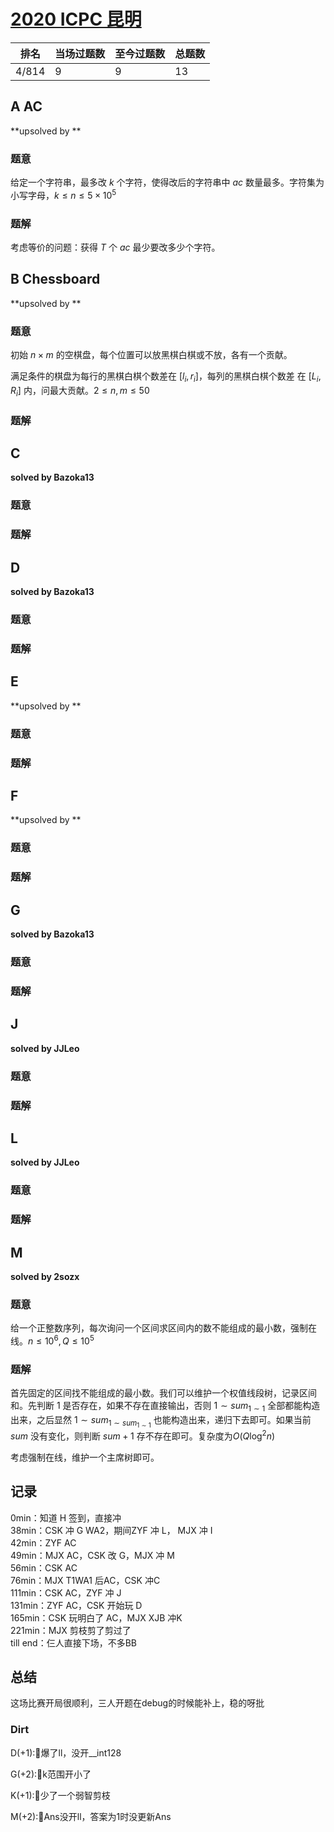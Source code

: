 # [2020 ICPC 昆明](https://ac.nowcoder.com/acm/contest/14760)

| 排名  | 当场过题数 | 至今过题数 | 总题数 |
| ----- | ---------- | ---------- | ------ |
| 4/814 | 9          | 9          | 13     |

## **A AC**

**upsolved by **

### 题意

给定一个字符串，最多改 $k$ 个字符，使得改后的字符串中 $ac$ 数量最多。字符集为小写字母，$k \le n\le 5 \times 10 ^ 5$

### 题解

考虑等价的问题：获得 $T$ 个 $ac$ 最少要改多少个字符。

## **B Chessboard**

**upsolved by **

### 题意

初始 $n \times m$ 的空棋盘，每个位置可以放黑棋白棋或不放，各有一个贡献。

满足条件的棋盘为每行的黑棋白棋个数差在 $[l_i, r_i]$，每列的黑棋白棋个数差 在 $[L_i, R_i]$ 内，问最大贡献。$2 \le n, m \le 50$

### 题解



## **C**

**solved by Bazoka13**

### 题意



### 题解



## **D**

**solved by Bazoka13**

### 题意



### 题解



## **E**

**upsolved by **

### 题意



### 题解



## **F**

**upsolved by **

### 题意



### 题解



## **G**

**solved by Bazoka13**

### 题意



### 题解



## **J**

**solved by JJLeo**

### 题意



### 题解



## **L**

**solved by JJLeo**

### 题意



### 题解



## **M**

**solved by 2sozx**

### 题意

给一个正整数序列，每次询问一个区间求区间内的数不能组成的最小数，强制在线。$n \le 10^6, Q \le 10^5$

### 题解

首先固定的区间找不能组成的最小数。我们可以维护一个权值线段树，记录区间和。先判断 $1$ 是否存在，如果不存在直接输出，否则 $1 \sim sum_{1\sim1}$ 全部都能构造出来，之后显然 $1 \sim sum_{1\sim sum_{1 \sim1}}$ 也能构造出来，递归下去即可。如果当前 $sum$ 没有变化，则判断 $sum + 1$ 存不存在即可。复杂度为$O(Q \log^2 n)$ 

考虑强制在线，维护一个主席树即可。

## **记录**

0min：知道 H 签到，直接冲<br>38min：CSK 冲 G WA2，期间ZYF 冲 L， MJX 冲 I <br>42min：ZYF AC<br>49min：MJX AC，CSK 改 G，MJX 冲 M<br>56min：CSK AC<br>76min：MJX T1WA1 后AC，CSK 冲C<br>111min：CSK AC，ZYF 冲 J<br>131min：ZYF AC，CSK 开始玩 D<br>165min：CSK 玩明白了 AC，MJX XJB 冲K<br>221min：MJX 剪枝剪了剪过了<br>till end：仨人直接下场，不多BB

## **总结**

这场比赛开局很顺利，三人开题在debug的时候能补上，稳的呀批

### Dirt

D(+1)::older_man:爆了ll，没开__int128

G(+2)::older_man:k范围开小了

K(+1)::older_man:少了一个弱智剪枝

M(+2)::older_man:Ans没开ll，答案为1时没更新Ans